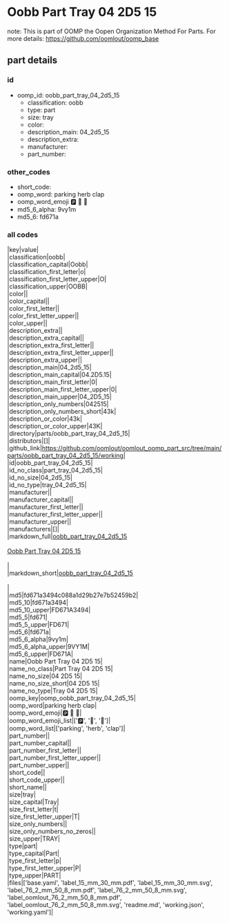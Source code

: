 # Oobb Part Tray 04 2D5 15  

note: This is part of OOMP the Oopen Organization Method For Parts. For more details: https://github.com/oomlout/oomp_base

##  part details





### id
* oomp_id: oobb_part_tray_04_2d5_15
  * classification: oobb
  * type: part
  * size: tray
  * color: 
  * description_main: 04_2d5_15
  * description_extra: 
  * manufacturer: 
  * part_number: 

### other_codes
* short_code: 
* oomp_word: parking herb clap
* oomp_word_emoji :parking: :herb: :clap:
* md5_6_alpha: 9vy1m
* md5_6: fd671a

### all codes 
|key|value|  
|classification|oobb|  
|classification_capital|Oobb|  
|classification_first_letter|o|  
|classification_first_letter_upper|O|  
|classification_upper|OOBB|  
|color||  
|color_capital||  
|color_first_letter||  
|color_first_letter_upper||  
|color_upper||  
|description_extra||  
|description_extra_capital||  
|description_extra_first_letter||  
|description_extra_first_letter_upper||  
|description_extra_upper||  
|description_main|04_2d5_15|  
|description_main_capital|04.2D5.15|  
|description_main_first_letter|0|  
|description_main_first_letter_upper|0|  
|description_main_upper|04_2D5_15|  
|description_only_numbers|042515|  
|description_only_numbers_short|43k|  
|description_or_color|43k|  
|description_or_color_upper|43K|  
|directory|parts/oobb_part_tray_04_2d5_15|  
|distributors|[]|  
|github_link|https://github.com/oomlout/oomlout_oomp_part_src/tree/main/parts/oobb_part_tray_04_2d5_15/working|  
|id|oobb_part_tray_04_2d5_15|  
|id_no_class|part_tray_04_2d5_15|  
|id_no_size|04_2d5_15|  
|id_no_type|tray_04_2d5_15|  
|manufacturer||  
|manufacturer_capital||  
|manufacturer_first_letter||  
|manufacturer_first_letter_upper||  
|manufacturer_upper||  
|manufacturers|[]|  
|markdown_full|[oobb_part_tray_04_2d5_15](https://github.com/oomlout/oomlout_oomp_part_src/tree/main/parts/oobb_part_tray_04_2d5_15/working)<br>[](https://github.com/oomlout/oomlout_oomp_part_src/tree/main/parts/oobb_part_tray_04_2d5_15/working)<br>[Oobb Part Tray 04 2D5 15](https://github.com/oomlout/oomlout_oomp_part_src/tree/main/parts/oobb_part_tray_04_2d5_15/working)<br><br>|  
|markdown_short|[oobb_part_tray_04_2d5_15](https://github.com/oomlout/oomlout_oomp_part_src/tree/main/parts/oobb_part_tray_04_2d5_15/working)<br><br>|  
|md5|fd671a3494c088a1d29b27e7b52459b2|  
|md5_10|fd671a3494|  
|md5_10_upper|FD671A3494|  
|md5_5|fd671|  
|md5_5_upper|FD671|  
|md5_6|fd671a|  
|md5_6_alpha|9vy1m|  
|md5_6_alpha_upper|9VY1M|  
|md5_6_upper|FD671A|  
|name|Oobb Part Tray 04 2D5 15|  
|name_no_class|Part Tray 04 2D5 15|  
|name_no_size|04 2D5 15|  
|name_no_size_short|04 2D5 15|  
|name_no_type|Tray 04 2D5 15|  
|oomp_key|oomp_oobb_part_tray_04_2d5_15|  
|oomp_word|parking herb clap|  
|oomp_word_emoji|:parking: :herb: :clap:|  
|oomp_word_emoji_list|[':parking:', ':herb:', ':clap:']|  
|oomp_word_list|['parking', 'herb', 'clap']|  
|part_number||  
|part_number_capital||  
|part_number_first_letter||  
|part_number_first_letter_upper||  
|part_number_upper||  
|short_code||  
|short_code_upper||  
|short_name||  
|size|tray|  
|size_capital|Tray|  
|size_first_letter|t|  
|size_first_letter_upper|T|  
|size_only_numbers||  
|size_only_numbers_no_zeros||  
|size_upper|TRAY|  
|type|part|  
|type_capital|Part|  
|type_first_letter|p|  
|type_first_letter_upper|P|  
|type_upper|PART|  
|files|['base.yaml', 'label_15_mm_30_mm.pdf', 'label_15_mm_30_mm.svg', 'label_76_2_mm_50_8_mm.pdf', 'label_76_2_mm_50_8_mm.svg', 'label_oomlout_76_2_mm_50_8_mm.pdf', 'label_oomlout_76_2_mm_50_8_mm.svg', 'readme.md', 'working.json', 'working.yaml']|  
